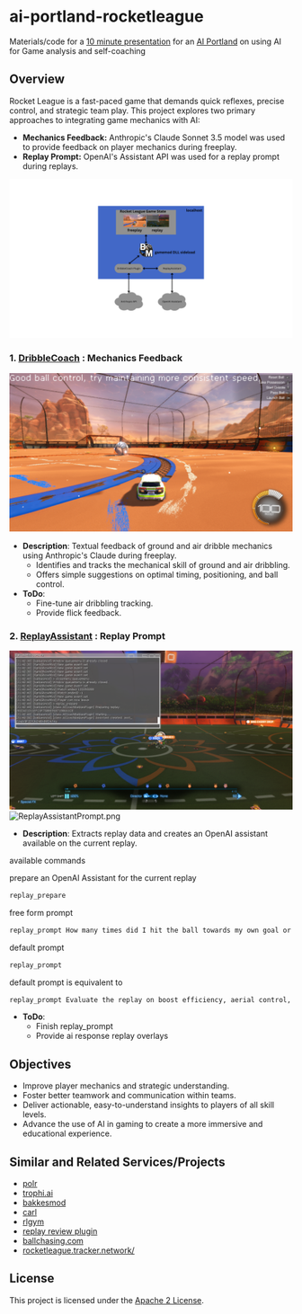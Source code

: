 # ai-portland-rocketleague
Materials/code for a [10 minute presentation](https://www.meetup.com/ai-portland/events/303283141/?eventOrigin=group_upcoming_events) for an [AI Portland](https://creators.spotify.com/pod/show/superchargedbyai/) on using AI for Game analysis and self-coaching


## Overview

Rocket League is a fast-paced game that demands quick reflexes, precise control, and strategic team play. This project explores two primary approaches to integrating game mechanics with AI:

* **Mechanics Feedback:** Anthropic's Claude Sonnet 3.5 model was used to provide feedback on player mechanics during freeplay.
* **Replay Prompt:** OpenAI's Assistant API was used for a replay prompt during replays.

![Overview](Overview.png)

### 1. [DribbleCoach](./DribbleCoach/README.md) **: Mechanics Feedback**
![DribbleCoach.png](DribbleCoach.png)
   - **Description**:  Textual feedback of ground and air dribble mechanics using Anthropic's Claude during freeplay.
     - Identifies and tracks the mechanical skill of ground and air dribbling.
     - Offers simple suggestions on optimal timing, positioning, and ball control.
   - **ToDo**:
     - Fine-tune air dribbling tracking.
     - Provide flick feedback.

### 2. [ReplayAssistant](./ReplayAssistant/README.md) **: Replay Prompt**
![ReplayAssistantPrepare.png](ReplayAssistantPrepare.png)
![ReplayAssistantPrompt.png](ReplayAssistantPrompt.png)
   - **Description**: Extracts replay data and creates an OpenAI assistant available on the current replay.

available commands

prepare an OpenAI Assistant for the current replay
```bash
replay_prepare
```

free form prompt
```bash
replay_prompt How many times did I hit the ball towards my own goal or it front of it?
```

default prompt 
```bash
replay_prompt 
```
default prompt is equivalent to
```bash
replay_prompt Evaluate the replay on boost efficiency, aerial control, and shot accuracy using the csv files.  The csv files are linked by a primary key column 'Frame'. Provide insights on situational awareness, risk/reward trade-offs, mechanical highlights.  Also focus on team play, indentifying dominant roles.
```
   - **ToDo**:
     - Finish replay_prompt
     - Provide ai response replay overlays

## Objectives

- Improve player mechanics and strategic understanding.
- Foster better teamwork and communication within teams.
- Deliver actionable, easy-to-understand insights to players of all skill levels.
- Advance the use of AI in gaming to create a more immersive and educational experience.

## Similar and Related Services/Projects
* [polr](https://rldatacoach.com/polr-rocket-league-ai-coach/)
* [trophi.ai](https://www.trophi.ai/rocket-league)
* [bakkesmod](https://bakkesmod.com/)
* [carl](https://lndrlndr.github.io/)
* [rlgym](https://rlgym.org/)
* [replay review plugin](https://bakkesplugins.com/plugins/view/173)
* [ballchasing.com](https://ballchasing.com/)
* [rocketleague.tracker.network/](https://rocketleague.tracker.network/)

## License

This project is licensed under the [Apache 2 License](LICENSE).
